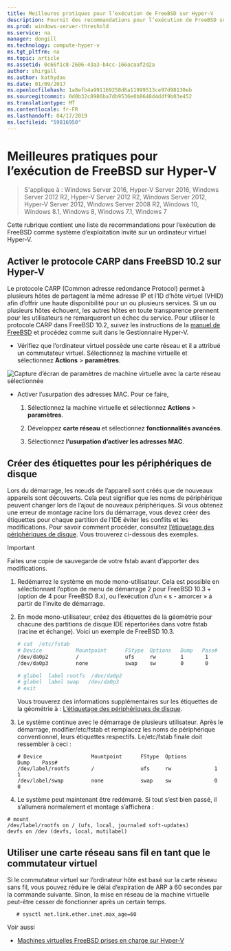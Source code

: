 ```yaml
---
title: Meilleures pratiques pour l’exécution de FreeBSD sur Hyper-V
description: Fournit des recommandations pour l’exécution de FreeBSD sur des machines virtuelles
ms.prod: windows-server-threshold
ms.service: na
manager: dongill
ms.technology: compute-hyper-v
ms.tgt_pltfrm: na
ms.topic: article
ms.assetid: 0c66f1c8-2606-43a3-b4cc-166acaaf2d2a
author: shirgall
ms.author: kathydav
ms.date: 01/09/2017
ms.openlocfilehash: 1a8efb4a991169258d6a11999513ce97d98130eb
ms.sourcegitcommit: 0d0b32c8986ba7db9536e0b8648d4ddf9b03e452
ms.translationtype: MT
ms.contentlocale: fr-FR
ms.lasthandoff: 04/17/2019
ms.locfileid: "59816950"
---
```

# <a name="best-practices-for-running-freebsd-on-hyper-v"></a>Meilleures pratiques pour l’exécution de FreeBSD sur Hyper-V

>S'applique à : Windows Server 2016, Hyper-V Server 2016, Windows Server 2012 R2, Hyper-V Server 2012 R2, Windows Server 2012, Hyper-V Server 2012, Windows Server 2008 R2, Windows 10, Windows 8.1, Windows 8, Windows 7.1, Windows 7

Cette rubrique contient une liste de recommandations pour l’exécution de FreeBSD comme système d’exploitation invité sur un ordinateur virtuel Hyper-V.

## <a name="enable-carp-in-freebsd-102-on-hyper-v"></a>Activer le protocole CARP dans FreeBSD 10.2 sur Hyper-V

Le protocole CARP (Common adresse redondance Protocol) permet à plusieurs hôtes de partagent la même adresse IP et l’ID d’hôte virtuel (VHID) afin d’offrir une haute disponibilité pour un ou plusieurs services. Si un ou plusieurs hôtes échouent, les autres hôtes en toute transparence prennent pour les utilisateurs ne remarqueront un échec du service. Pour utiliser le protocole CARP dans FreeBSD 10.2, suivez les instructions de la [manuel de FreeBSD](https://www.freebsd.org/doc/en/books/handbook/carp.html) et procédez comme suit dans le Gestionnaire Hyper-V.

* Vérifiez que l’ordinateur virtuel possède une carte réseau et il a attribué un commutateur virtuel. Sélectionnez la machine virtuelle et sélectionnez **Actions** > **paramètres**.

![Capture d’écran de paramètres de machine virtuelle avec la carte réseau sélectionnée](media/Hyper-V_Settings_NetworkAdapter.png)

* Activer l’usurpation des adresses MAC. Pour ce faire,

   1. Sélectionnez la machine virtuelle et sélectionnez **Actions** > **paramètres**.

   2. Développez **carte réseau** et sélectionnez **fonctionnalités avancées**.

   3. Sélectionnez **l’usurpation d’activer les adresses MAC**.

## <a name="create-labels-for-disk-devices"></a>Créer des étiquettes pour les périphériques de disque

Lors du démarrage, les nœuds de l’appareil sont créés que de nouveaux appareils sont découverts. Cela peut signifier que les noms de périphérique peuvent changer lors de l’ajout de nouveaux périphériques. Si vous obtenez une erreur de montage racine lors du démarrage, vous devez créer des étiquettes pour chaque partition de l’IDE éviter les conflits et les modifications. Pour savoir comment procéder, consultez [l’étiquetage des périphériques de disque](https://www.freebsd.org/doc/handbook/geom-glabel.html). Vous trouverez ci-dessous des exemples. 

> [!IMPORTANT]
> Faites une copie de sauvegarde de votre fstab avant d’apporter des modifications.

1. Redémarrez le système en mode mono-utilisateur. Cela est possible en sélectionnant l’option de menu de démarrage 2 pour FreeBSD 10.3 + (option de 4 pour FreeBSD 8.x), ou l’exécution d’un « s - amorcer » à partir de l’invite de démarrage.

2. En mode mono-utilisateur, créez des étiquettes de la géométrie pour chacune des partitions de disque IDE répertoriées dans votre fstab (racine et échange). Voici un exemple de FreeBSD 10.3.

   ```bash
   # cat  /etc/fstab
   # Device           Mountpoint      FStype  Options   Dump   Pass#
   /dev/da0p2         /               ufs     rw        1       1
   /dev/da0p3         none            swap    sw        0       0

   # glabel  label rootfs  /dev/da0p2
   # glabel  label swap   /dev/da0p3
   # exit
   ```

   Vous trouverez des informations supplémentaires sur les étiquettes de la géométrie à : [L’étiquetage des périphériques de disque](https://www.freebsd.org/doc/handbook/geom-glabel.html).

3. Le système continue avec le démarrage de plusieurs utilisateur. Après le démarrage, modifier/etc/fstab et remplacez les noms de périphérique conventionnel, leurs étiquettes respectifs. Le/etc/fstab finale doit ressembler à ceci :

   ```
   # Device                Mountpoint      FStype  Options         Dump    Pass#
   /dev/label/rootfs       /               ufs     rw              1       1
   /dev/label/swap         none            swap    sw              0       0

   ```

4.  Le système peut maintenant être redémarré. Si tout s’est bien passé, il s’allumera normalement et montage s’affichera :
   
   ```
   # mount
   /dev/label/rootfs on / (ufs, local, journaled soft-updates)
   devfs on /dev (devfs, local, mutilabel)
   ```

## <a name="use-a-wireless-network-adapter-as-the-virtual-switch"></a>Utiliser une carte réseau sans fil en tant que le commutateur virtuel

Si le commutateur virtuel sur l’ordinateur hôte est basé sur la carte réseau sans fil, vous pouvez réduire le délai d’expiration de ARP à 60 secondes par la commande suivante. Sinon, la mise en réseau de la machine virtuelle peut-être cesser de fonctionner après un certain temps.


```
   # sysctl net.link.ether.inet.max_age=60
```


Voir aussi

* [Machines virtuelles FreeBSD prises en charge sur Hyper-V](Supported-FreeBSD-virtual-machines-on-Hyper-V.md)
